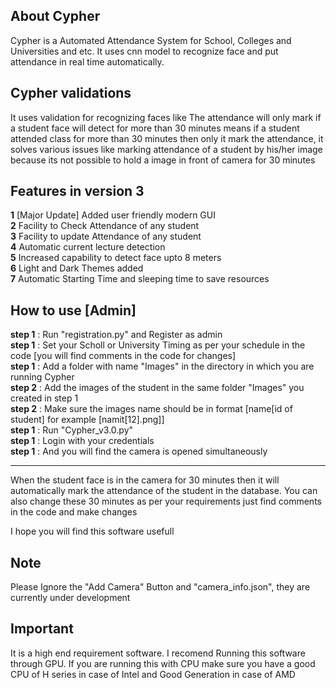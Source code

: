 ## About Cypher

Cypher is a Automated Attendance System for School, Colleges and Universities and etc. It uses cnn model to recognize face and put attendance in real time automatically.

## Cypher validations

It uses validation for recognizing faces like The attendance will only mark if a student face will detect for more than 30 minutes means if a student attended class for more than 30 minutes then only it mark the attendance, it solves various issues like marking attendance of a student by his/her image because its not possible to hold a image in front of camera for 30 minutes

## Features in version 3

<b>1</b> [Major Update] Added user friendly modern GUI<br>
<b>2</b> Facility to Check Attendance of any student<br>
<b>3</b> Facility to update Attendance of any student<br>
<b>4</b> Automatic current lecture detection<br>
<b>5</b> Increased capability to detect face upto 8 meters<br>
<b>6</b> Light and Dark Themes added<br>
<b>7</b> Automatic Starting Time and sleeping time to save resources<br>

## How to use [Admin]

<b>step 1</b> : Run "registration.py" and Register as admin<br>
<b>step 1</b> : Set your Scholl or University Timing as per your schedule in the code [you will find comments in the code for changes]<br>
<b>step 1</b> : Add a folder with name "Images" in the directory in which you are running Cypher<br>
<b>step 2</b> : Add the images of the student in the same folder "Images" you created in step 1<br>
<b>step 2</b> : Make sure the images name should be in format [name[id of student] for example [namit[12].png]]<br>
<b>step 1</b> : Run "Cypher_v3.0.py"<br>
<b>step 1</b> : Login with your credentials<br>
<b>step 1</b> : And you will find the camera is opened simultaneously<br>
<hr>

When the student face is in the camera for 30 minutes then it will automatically mark the attendance of the student in the database. You can also change these 30 minutes as per your requirements just find comments in the code and make changes

I hope you will find this software usefull

## Note

Please Ignore the "Add Camera" Button and "camera_info.json", they are currently under development

## Important

It is a high end requirement software. I recomend Running this software through GPU. If you are running this with CPU make sure you have a good CPU of H series in case of Intel and Good Generation in case of AMD
